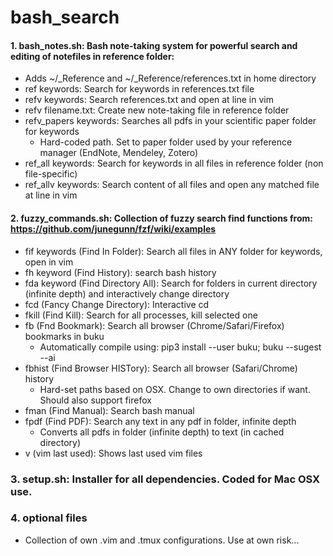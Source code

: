 # bash_search

#### 1. bash_notes.sh: Bash note-taking system for powerful search and editing of notefiles in reference folder:
- Adds ~/_Reference and ~/_Reference/references.txt in home directory
- ref keywords: Search for keywords in references.txt file
- refv keywords: Search references.txt and open at line in vim
- refv filename.txt: Create new note-taking file in reference folder
- refv_papers keywords: Searches all pdfs in your scientific paper folder for keywords
  - Hard-coded path. Set to paper folder used by your reference manager (EndNote, Mendeley, Zotero)
- ref_all keywords: Search for keywords in all files in reference folder (non file-specific)
- ref_allv keywords: Search content of all files and open any matched file at line in vim


#### 2. fuzzy_commands.sh: Collection of fuzzy search find functions from: https://github.com/junegunn/fzf/wiki/examples
- fif keywords (Find In Folder): Search all files in ANY folder for keywords, open in vim
- fh keyword (Find History): search bash history
- fda keyword (Find Directory All): Search for folders in current directory (infinite depth) and interactively change directory
- fcd (Fancy Change Directory): Interactive cd
- fkill (Find Kill): Search for all processes, kill selected one
- fb (Fnd Bookmark): Search all browser (Chrome/Safari/Firefox) bookmarks in buku
  - Automatically compile using: pip3 install --user buku; buku --sugest --ai
- fbhist (Find Browser HISTory): Search all browser (Safari/Chrome) history
  - Hard-set paths based on OSX. Change to own directories if want. Should also support firefox
- fman (Find Manual): Search bash manual
- fpdf (Find PDF): Search any text in any pdf in folder, infinite depth
  - Converts all pdfs in folder (infinite depth) to text (in cached directory)
- v (vim last used): Shows last used vim files

### 3. setup.sh: Installer for all dependencies. Coded for Mac OSX use.

### 4. optional files
- Collection of own .vim and .tmux configurations. Use at own risk...

